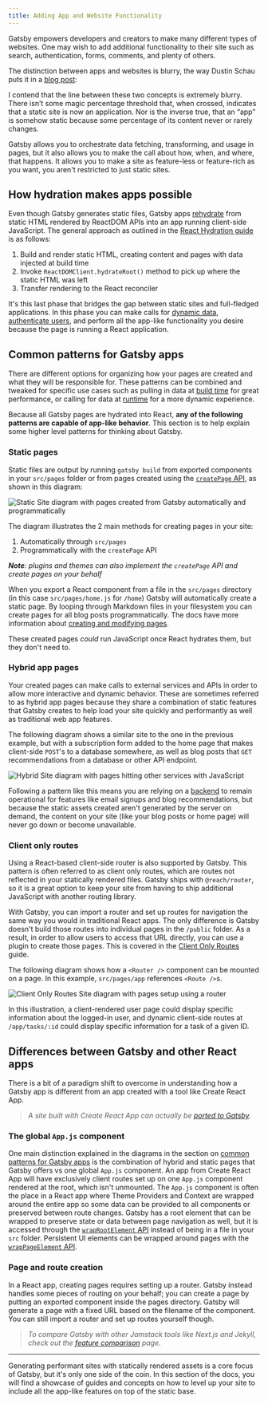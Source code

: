 ```yaml
---
title: Adding App and Website Functionality
---
```


Gatsby empowers developers and creators to make many different types of websites. One may wish to add additional functionality to their site such as search, authentication, forms, comments, and plenty of others.

The distinction between apps and websites is blurry, the way Dustin Schau puts it in a [blog post](/blog/2018-10-15-beyond-static-intro/):

<Pullquote citation="Dustin Schau" narrow={true}>
  I contend that the line between these two concepts is extremely blurry. There
  isn’t some magic percentage threshold that, when crossed, indicates that a
  static site is now an application. Nor is the inverse true, that an “app” is
  somehow static because some percentage of its content never or rarely changes.
</Pullquote>

Gatsby allows you to orchestrate data fetching, transforming, and usage in pages, but it also allows you to make the call about how, when, and where, that happens. It allows you to make a site as feature-less or feature-rich as you want, you aren't restricted to just static sites.

## How hydration makes apps possible

Even though Gatsby generates static files, Gatsby apps [rehydrate](/docs/glossary#hydration) from static HTML rendered by ReactDOM APIs into an app running client-side JavaScript. The general approach as outlined in the [React Hydration guide](/docs/conceptual/react-hydration) is as follows:

1. Build and render static HTML, creating content and pages with data injected at build time
2. Invoke `ReactDOMClient.hydrateRoot()` method to pick up where the static HTML was left
3. Transfer rendering to the React reconciler

It's this last phase that bridges the gap between static sites and full-fledged applications. In this phase you can make calls for [dynamic data](/docs/client-data-fetching/), [authenticate users](/docs/how-to/adding-common-features/building-a-site-with-authentication/), and perform all the app-like functionality you desire because the page is running a React application.

## Common patterns for Gatsby apps

There are different options for organizing how your pages are created and what they will be responsible for. These patterns can be combined and tweaked for specific use cases such as pulling in data at [build time](/docs/glossary#build) for great performance, or calling for data at [runtime](/docs/glossary#runtime) for a more dynamic experience.

Because all Gatsby pages are hydrated into React, **any of the following patterns are capable of app-like behavior**. This section is to help explain some higher level patterns for thinking about Gatsby.

### Static pages

Static files are output by running `gatsby build` from exported components in your `src/pages` folder or from pages created using the [`createPage` API](/docs/reference/config-files/gatsby-node/#createPages), as shown in this diagram:

![Static Site diagram with pages created from Gatsby automatically and programmatically](./images/simple-static-site.png)

The diagram illustrates the 2 main methods for creating pages in your site:

1. Automatically through `src/pages`
2. Programmatically with the `createPage` API

_**Note**: plugins and themes can also implement the `createPage` API and create pages on your behalf_

When you export a React component from a file in the `src/pages` directory (in this case `src/pages/home.js` for `/home`) Gatsby will automatically create a static page. By looping through Markdown files in your filesystem you can create pages for all blog posts programmatically. The docs have more information about [creating and modifying pages](/docs/creating-and-modifying-pages/).

These created pages _could_ run JavaScript once React hydrates them, but they don't need to.

### Hybrid app pages

Your created pages can make calls to external services and APIs in order to allow more interactive and dynamic behavior. These are sometimes referred to as hybrid app pages because they share a combination of static features that Gatsby creates to help load your site quickly and performantly as well as traditional web app features.

The following diagram shows a similar site to the one in the previous example, but with a subscription form added to the home page that makes client-side `POST`'s to a database somewhere, as well as blog posts that `GET` recommendations from a database or other API endpoint.

![Hybrid Site diagram with pages hitting other services with JavaScript](./images/simple-hybrid-site.png)

Following a pattern like this means you are relying on a [backend](/docs/glossary#backend) to remain operational for features like email signups and blog recommendations, but because the static assets created aren't generated by the server on demand, the content on your site (like your blog posts or home page) will never go down or become unavailable.

### Client only routes

Using a React-based client-side router is also supported by Gatsby. This pattern is often referred to as client only routes, which are routes not reflected in your statically rendered files. Gatsby ships with `@reach/router`, so it is a great option to keep your site from having to ship additional JavaScript with another routing library.

With Gatsby, you can import a router and set up routes for navigation the same way you would in traditional React apps. The only difference is Gatsby doesn't build those routes into individual pages in the `/public` folder. As a result, in order to allow users to access that URL directly, you can use a plugin to create those pages. This is covered in the [Client Only Routes](/docs/how-to/routing/client-only-routes-and-user-authentication/) guide.

The following diagram shows how a `<Router />` component can be mounted on a page. In this example, `src/pages/app` references `<Route />`s.

![Client Only Routes Site diagram with pages setup using a router](./images/simple-client-only-routes.png)

In this illustration, a client-rendered user page could display specific information about the logged-in user, and dynamic client-side routes at `/app/tasks/:id` could display specific information for a task of a given ID.

## Differences between Gatsby and other React apps

There is a bit of a paradigm shift to overcome in understanding how a Gatsby app is different from an app created with a tool like Create React App.

> _A site built with Create React App can actually be [ported to Gatsby](/docs/porting-from-create-react-app-to-gatsby/)._

### The global `App.js` component

One main distinction explained in the diagrams in the section on [common patterns for Gatsby apps](#common-patterns-for-gatsby-apps) is the combination of hybrid and static pages that Gatsby offers vs one global `App.js` component. An app from Create React App will have exclusively client routes set up on one `App.js` component rendered at the root, which isn't unmounted. The `App.js` component is often the place in a React app where Theme Providers and Context are wrapped around the entire app so some data can be provided to all components or preserved between route changes. Gatsby has a root element that can be wrapped to preserve state or data between page navigation as well, but it is accessed through the [`wrapRootElement` API](/docs/reference/config-files/gatsby-browser/#wrapRootElement) instead of being in a file in your `src` folder. Persistent UI elements can be wrapped around pages with the [`wrapPageElement` API](/docs/reference/config-files/gatsby-browser/#wrapPageElement).

### Page and route creation

In a React app, creating pages requires setting up a router. Gatsby instead handles some pieces of routing on your behalf; you can create a page by putting an exported component inside the pages directory. Gatsby will generate a page with a fixed URL based on the filename of the component. You can still import a router and set up routes yourself though.

> _To compare Gatsby with other Jamstack tools like Next.js and Jekyll, check out the [feature comparison](/features/jamstack/) page._

---

Generating performant sites with statically rendered assets is a core focus of Gatsby, but it's only one side of the coin. In this section of the docs, you will find a showcase of guides and concepts on how to level up your site to include all the app-like features on top of the static base.

<GuideList slug={props.slug} />
